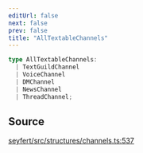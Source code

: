 ```yaml
---
editUrl: false
next: false
prev: false
title: "AllTextableChannels"
---
```


```ts
type AllTextableChannels: 
  | TextGuildChannel
  | VoiceChannel
  | DMChannel
  | NewsChannel
  | ThreadChannel;
```

## Source

[seyfert/src/structures/channels.ts:537](https://github.com/potoland/potocuit/blob/fe122a1/src/structures/channels.ts#L537)

